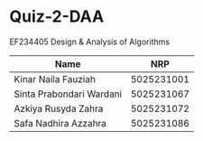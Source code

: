 # Quiz-2-DAA
EF234405 Design &amp; Analysis of Algorithms 

| Name           | NRP        |
| ---            | ---        |
| Kinar Naila Fauziah | 5025231001|
| Sinta Prabondari Wardani| 5025231067 | 
| Azkiya Rusyda Zahra |  5025231072 |
| Safa Nadhira  Azzahra | 5025231086  |


